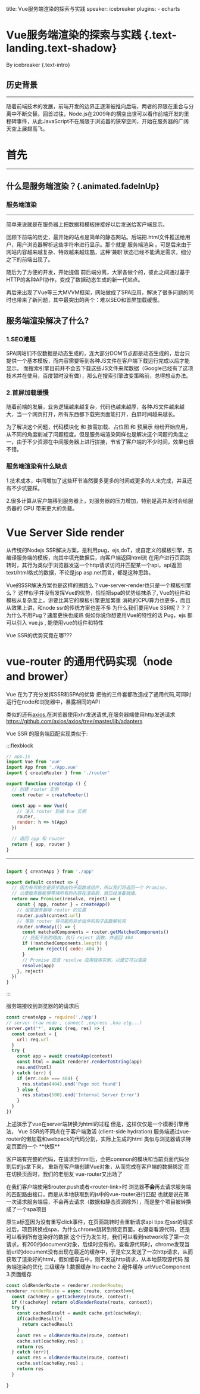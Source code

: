 title: Vue服务端渲染的探索与实践
speaker: icebreaker
plugins:
    - echarts

<slide class="bg-black-blue aligncenter" >

# Vue服务端渲染的探索与实践 {.text-landing.text-shadow}

By icebreaker {.text-intro}

<slide :class="size-30 aligncenter">

## 历史背景

---

随着前端技术的发展，前端开发的边界正逐渐被推向后端，两者的界限在重合与分离中不断交替。回首过往，Node.js在2009年的横空出世可以看作前端开发的里程碑事件，从此JavaScript不在局限于浏览器的狭窄空间，开始在服务器的广阔天空上展翅高飞。

<slide :class="size-30 aligncenter">

# 首先

---

## 什么是服务端渲染？{.animated.fadeInUp}

<slide :class="size-50 aligncenter">

### 服务端渲染

---

 简单来说就是在服务器上把数据和模板拼接好以后发送给客户端显示。

<slide :class="size-50 ">

回顾下前端的历史，最开始的站点是简单的静态网站。后端把.html文件推送给用户，用户浏览器解析这些字符串进行显示。那个就是 服务端渲染 。可是后来由于网站内容越来越复杂、特效越来越炫酷，这种‘兼职’状态已经不能满足需求，细分之下的前端出现了。

<slide :class="size-50 ">

随后为了方便的开发，开始提倡 前后端分离，大家各做个的，彼此之间通过基于HTTP的各种API协作，变成了数据动态生成的新一代站点。

再后来出现了Vue等三大MVVM框架，网站做成了SPA应用，解决了很多问题的同时也带来了新问题，其中最突出的两个：难以SEO和首屏加载缓慢。
<slide :class="size-40 aligncenter">

## 服务端渲染解决了什么?

<slide :class="size-40 aligncenter">

### 1.SEO难题

<slide :class="size-40 ">
SPA网站们不仅数据是动态生成的，连大部分DOM节点都是动态生成的，后台只提供一个基本模板，而内容需要等到各种JS文件在客户端下载运行完成以后才能显示。
而搜索引擎目前并不会去下载这些JS文件来爬数据（Google已经有了这项技术并在使用，百度暂时没有做），那么在搜索引擎改变策略前，总得想点办法。

<!-- 时尚就是轮回，现在前端竟然也有这个现象...那么大神们想到了办法：那就让我们回到老路上吧。
得益于Node.js的出现，不需要后台做太多，把数据和模板在中间服务器上进行组装，再发送给客户端。 -->

<slide :class="size-40 aligncenter">

### 2.首屏加载缓慢

<slide :class="size-40 ">
随着前端的发展，业务逻辑越来越复杂，代码也越来越厚，各种JS文件越来越大，当一个网页打开，所有东西都下载完页面能打开，白屏时间越来越长。

为了解决这个问题，代码模块化 和 按需加载、占位图 和 预展示 纷纷开始应用，从不同的角度削减了问题程度。但是服务端渲染同样也是解决这个问题的角度之一，由于不少资源在中间服务器上进行拼接，节省了客户端的不少时间，效果也很不错。

<slide :class="size-40 aligncenter">

### 服务端渲染有什么缺点

<slide :class="size-40 ">

1.技术成本，中间增加了这些环节当然要多更多的时间或更多的人来完成，并且还有不少坑要踩。

2.很多计算从客户端移到服务器上，对服务器的压力增加，特别是高并发时会给服务器的 CPU 带来更大的负载。

<slide :class="size-40 aligncenter">

# Vue Server Side render

<slide :class="size-40">

从传统的Nodejs SSR解决方案，是利用pug，ejs,doT，或自定义的模板引擎，去编译服务端的模板，向其中填充数据后，向客户端返回html流
在用户进行页面跳转时，其行为类似于浏览器发送一个http请求访问并匹配某一个api，api返回text/html格式的数据，不论是jsp asp.net而言，都是这种思路。

<slide :class="size-40">

Vue的SSR解决方案也是这样的思路么？vue-server-render也只是一个模板引擎么？
这样似乎并没有发挥Vue的优势，恰恰把spa的优势给抹杀了,
Vue的组件和模板从复杂度上，讲要比其它的模板引擎更加繁重
消耗的CPU算力也更多，而且从效果上讲，和node ssr的传统方案也差不多
为什么我们要用Vue SSR呢？？？
为什么不用Pug？速度更快也成熟
假如你说你想要用Vue的特性的话
Pug，ejs 都可以引入 vue.js , 能使用vue的组件和特性

Vue SSR的优势究竟在哪???

<slide :class="size-40 aligncenter">

# vue-router 的通用代码实现（node and brower）

<slide :class="size-40 ">

Vue 在为了充分发挥SSR和SPA的优势
把他的三件套都改造成了通用代码,可同时运行在node和浏览器中，暴露相同的API

类似的还有[axios](https://github.com/axios/axios),在浏览器使用xhr发送请求,在服务器端使用http发送请求
<https://github.com/axios/axios/tree/master/lib/adapters>

<slide :class="size-80 ">

Vue SSR 的服务端匹配实现类似于:

:::flexblock

```js
// app.js
import Vue from 'vue'
import App from './App.vue'
import { createRouter } from './router'

export function createApp () {
  // 创建 router 实例
  const router = createRouter()

  const app = new Vue({
    // 注入 router 到根 Vue 实例
    router,
    render: h => h(App)
  })

  // 返回 app 和 router
  return { app, router }
}
```

---

``` js

import { createApp } from './app'

export default context => {
  // 因为有可能会是异步路由钩子函数或组件，所以我们将返回一个 Promise，
  // 以便服务器能够等待所有的内容在渲染前，就已经准备就绪。
  return new Promise((resolve, reject) => {
    const { app, router } = createApp()
    // 设置服务器端 router 的位置
    router.push(context.url)
    // 等到 router 将可能的异步组件和钩子函数解析完
    router.onReady(() => {
      const matchedComponents = router.getMatchedComponents()
      // 匹配不到的路由，执行 reject 函数，并返回 404
      if (!matchedComponents.length) {
        return reject({ code: 404 })
      }
      // Promise 应该 resolve 应用程序实例，以便它可以渲染
      resolve(app)
    }, reject)
  })
}
```

:::

<slide :class="size-60 ">

服务端接收到浏览器的的请求后

```js
const createApp = require('./app')
// server (raw node , connect ,express ,koa etg...)
server.get('*', async (req, res) => {
  const context = {
    url: req.url
  }
  try {
    const app = await createApp(context)
    const html = await renderer.renderToString(app)
    res.end(html)
  } catch (err) {
    if (err.code === 404) {
      res.status(404).end('Page not found')
    } else {
      res.status(500).end('Internal Server Error')
    }
  }
})
```

<slide :class="size-60 ">
上述演示了vue在server端转换为html的过程
但是，这样仅仅是一个模板引擎用法，
Vue SSR的不同点在于客户端激活 (client-side hydration)

<slide :class="size-60 ">
服务端通过vue-router的懒加载和webpack的代码分割，实际上生成的html
类似与浏览器请求特定页面的一个 **快照** 

客户端有完整的代码，在请求到html后，会把common的模块和当前页面代码分割后的js拿下来，
重新在客户端创建Vue对象，从而完成在客户端的数据绑定
而在切换页面时，我们的老朋友
vue-router又出场了

在我们客户端使用$router.push或者\<router-link\>时
浏览器**不会**再去请求服务端的匹配路由接口，而是从本地获取到的js中的vue-router进行匹配
也就是说在第一次请求服务端后，不会再去请求（数据和静态资源除外），而是整个项目被转换成了一个spa项目

<slide :class="size-60 ">
原生a标签因为没有重写click事件，在页面跳转时会重新请求api

<slide :class="size-60 ">
tips:在ssr的请求过后，项目转换成spa，为什么chrome跳转到特定页面，右键查看源代码，还是可以看到所有渲染好的数据
这个行为发生时，我们可以看到network除了第一次请求，有200的document对象，后续时没有的，查看源代码时，chrome发现当前url的document没有出现在最近的缓存中，于是它又发送了一次http请求，从而获取了渲染好的html，假如缓存击中，则不发送http请求，从本地获取源代码

<slide :class="size-60 ">
服务端渲染的优化
三级缓存
1.数据缓存
lru-cache
2.组件缓存
url:VueComponent
3.页面缓存

```js
const oldRenderRoute = renderer.renderRoute;
renderer.renderRoute = async (route, context)=>{
  const cacheKey = getCacheKey(route, context);
  if (!cacheKey) return oldRenderRoute(route, context);
  try {
    const cachedResult = await cache.get(cacheKey);
    if(cachedResult){
      return cachedResult
    }
    const res = oldRenderRoute(route, context)
    cache.set(cacheKey,res) ;
    return res
  } catch (err){
    const res = oldRenderRoute(route, context)
    cache.set(cacheKey,res) ;
    return res
  }
  
}

```
